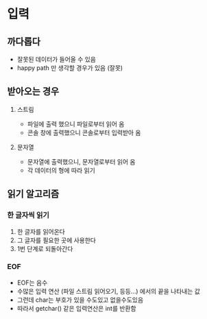# 입력

## 까다롭다

- 잘못된 데이터가 들어올 수 있음
- happy path 만 생각할 경우가 있음 (잘못)

## 받아오는 경우

1. 스트림
   - 파일에 출력 했으니 파일로부터 읽어 옴
   - 콘솔 창에 출력했으니 콘솔로부터 입력받아 옴
  
2. 문자열
   - 문자열에 출력했으니, 문자열로부터 읽어 옴
   - 각 데이터의 형에 따라 읽기

## 읽기 알고리즘

### 한 글자씩 읽기

1. 한 글자를 읽어온다
2. 그 글자를 필요한 곳에 사용한다
3. 1번 단계로 되돌아간다

### EOF

- EOF는 음수
- 수많은 입력 연산 (파일 스트림 읽어오기, 등등...) 에서의 끝을 나타내는 값 
- 그런데 char는 부호가 있을 수도있고 없을수도있음
- 따라서 getchar() 같은 입력연산은 int를 반환함